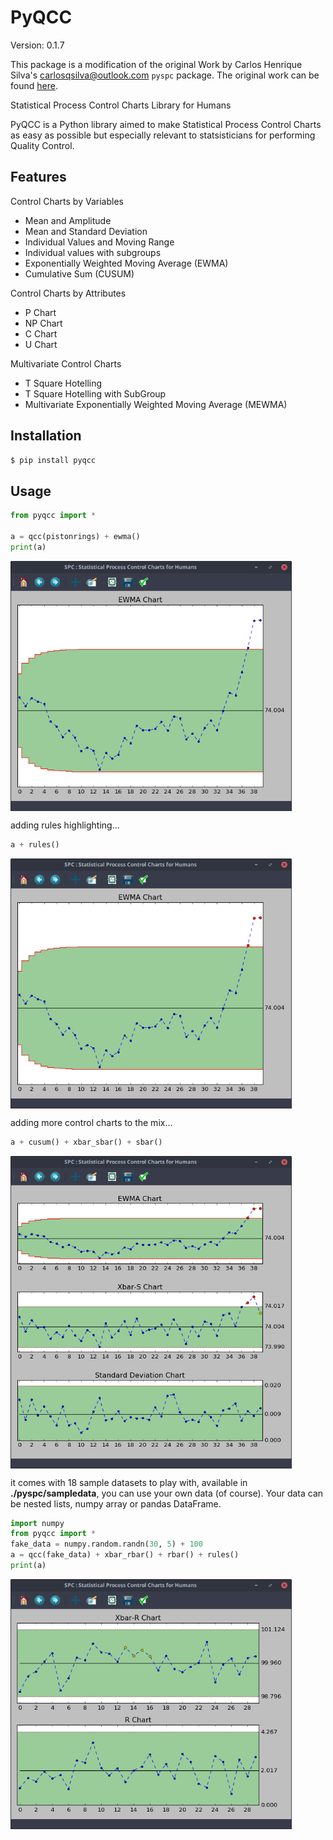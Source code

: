 # PyQCC
Version: 0.1.7  

This package is a modification of the original Work by Carlos Henrique Silva's <carlosqsilva@outlook.com> `pyspc` package. The original work can be found [here](https://github.com/carlosqsilva/pyspc). 

Statistical Process Control Charts Library for Humans

PyQCC is a Python library aimed to make Statistical Process Control Charts as easy as possible but especially relevant to statsisticians for performing Quality Control.

## Features

Control Charts by Variables
* Mean and Amplitude
* Mean and Standard Deviation
* Individual Values and Moving Range
* Individual values with subgroups
* Exponentially Weighted Moving Average (EWMA)
* Cumulative Sum (CUSUM)

Control Charts by Attributes
* P Chart
* NP Chart
* C Chart
* U Chart

Multivariate Control Charts
* T Square Hotelling
* T Square Hotelling with SubGroup
* Multivariate Exponentially Weighted Moving Average (MEWMA)

## Installation
```bash
$ pip install pyqcc
```

## Usage
```python
from pyqcc import *

a = qcc(pistonrings) + ewma()
print(a)
```
<img src="https://github.com/jeub/pyqcc/blob/main/screenshots/1-screen.png" align="center" height="400" width="450">

adding rules highlighting...
```python
a + rules()
```

<img src="https://github.com/jeub/pyqcc/blob/main/screenshots/2-screen.png" align="center" height="400" width="450">

adding more control charts to the mix...
```python
a + cusum() + xbar_sbar() + sbar()
``` 

<img src="https://github.com/jeub/pyqcc/blob/main/screenshots/3-screen.png" align="center" height="500" width="450">

it comes with 18 sample datasets to play with, available in **./pyspc/sampledata**, you can use your own data (of course). Your data can be nested lists, numpy array or pandas DataFrame.
```python
import numpy
from pyqcc import *
fake_data = numpy.random.randn(30, 5) + 100
a = qcc(fake_data) + xbar_rbar() + rbar() + rules()
print(a)
```

<img src="https://github.com/jeub/pyqcc/blob/main/screenshots/5-screen.png" align="center" height="400" width="450">
